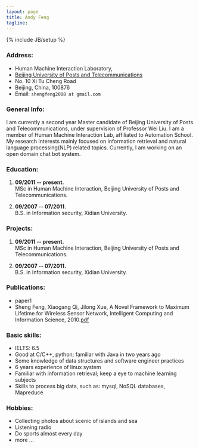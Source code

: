 ```yaml
---
layout: page
title: Andy Feng
tagline: 
---
```

{% include JB/setup %}


### Address:
    
- Human Machine Interaction Laboratory,
- [Beijing University of Posts and Telecommunications](http://www.bupt.edu.cn/)
- No. 10 Xi Tu Cheng Road
- Beijing, China, 100876
- Email: `shengfeng2008 at gmail.com`


### General Info:

I am currently a second year Master candidate of Beijing University of Posts and Telecommunications, under supervision of Professor Wei Liu. I am a member of Human Machine Interaction Lab, affiliated to Automation School. My research interests mainly focused on information retrieval and natural language processing(NLP) related topics. Currently, I am working on an open domain chat bot system.


### Education:

1. **09/2011 -- present.**                                                                 
  MSc in Human Machine Interaction, Beijing University of Posts and Telecommunications.

2. **09/2007 -- 07/2011.**                                                             
  B.S. in Information security, Xidian University.


### Projects:

1. **09/2011 -- present.**                                                                 
  MSc in Human Machine Interaction, Beijing University of Posts and Telecommunications.

2. **09/2007 -- 07/2011.**                                                             
  B.S. in Information security, Xidian University.


### Publications:

- paper1
- Sheng Feng, Xiaogang Qi, Jilong Xue, A Novel Framework to Maximum Lifetime for Wireless Sensor Network, Intelligent Computing and Information Science, 2010.[pdf](http://www.springerlink.com/index/NU48729372077502.pdf) 


### Basic skills:

- IELTS: 6.5
- Good at C/C++, python; familiar with Java in two years ago
- Some knowledge of data structures and software engineer practices
- 6 years experience of linux system
- Familiar with information retrieval; keep a eye to machine learning subjects
- Skills to process big data, such as: mysql, NoSQL databases, Mapreduce


### Hobbies:

- Collecting photos about scenic of islands and sea
- Listening radio
- Do sports almost every day
- more ...
